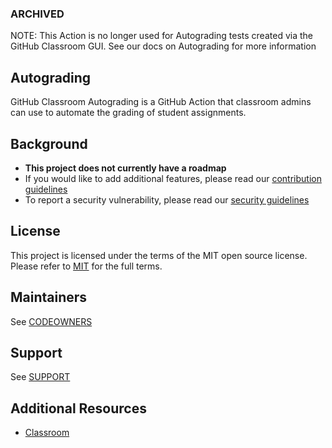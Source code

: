 ### ARCHIVED
NOTE: This Action is no longer used for Autograding tests created via the GitHub Classroom GUI. See our docs on Autograding for more information

## Autograding

GitHub Classroom Autograding is a GitHub Action that classroom admins can use to automate the grading of student assignments.

## Background

- **This project does not currently have a roadmap**
- If you would like to add additional features, please read our [contribution guidelines](CONTRIBUTING.MD)
- To report a security vulnerability, please read our [security guidelines](./SECURITY.md)

## License

This project is licensed under the terms of the MIT open source license. Please refer to [MIT](./LICENSE) for the full terms.

## Maintainers

See [CODEOWNERS](./CODEOWNERS)

## Support

See [SUPPORT](./SUPPORT.md)

## Additional Resources

- [Classroom](https://classroom.github.com)
